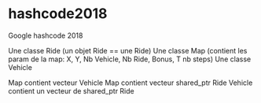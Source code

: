 # hashcode2018
Google hashcode 2018

Une classe Ride (un objet Ride == une Ride)
Une classe Map (contient les param de la map: X, Y, Nb Vehicle, Nb Ride, Bonus, T nb steps)
Une classe Vehicle


Map contient vecteur Vehicle
Map contient vecteur shared_ptr Ride
Vehicle contient un vecteur de shared_ptr Ride
